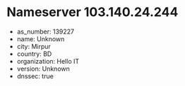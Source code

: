 # Nameserver 103.140.24.244

* as_number: 139227
* name: Unknown
* city: Mirpur
* country: BD
* organization: Hello IT
* version: Unknown
* dnssec: true
